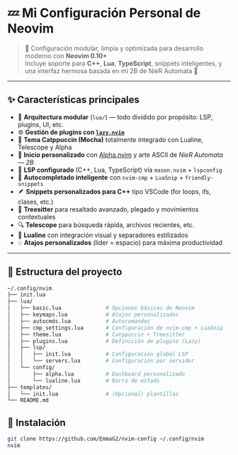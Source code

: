 # 💤 Mi Configuración Personal de Neovim

> 🚀 Configuración modular, limpia y optimizada para desarrollo moderno con **Neovim 0.10+**  
> Incluye soporte para **C++**, **Lua**, **TypeScript**, snippets inteligentes, y una interfaz hermosa basada en mi 2B de NieR Automata 💎  

---

## ✨ Características principales

- 🧩 **Arquitectura modular** (`lua/`) — todo dividido por propósito: LSP, plugins, UI, etc.  
- ⚙️ **Gestión de plugins con [`lazy.nvim`](https://github.com/folke/lazy.nvim)**  
- 🎨 **Tema Catppuccin (Mocha)** totalmente integrado con Lualine, Telescope y Alpha  
- 🔮 **Inicio personalizado** con [Alpha.nvim](https://github.com/goolord/alpha-nvim) y arte ASCII de *NieR Automata — 2B*  
- 🧠 **LSP configurado** (C++, Lua, TypeScript) vía `mason.nvim` + `lspconfig`  
- 💬 **Autocompletado inteligente** con `nvim-cmp` + `LuaSnip` + `friendly-snippets`  
- 🪶 **Snippets personalizados para C++** tipo VSCode (for loops, ifs, clases, etc.)  
- 🌳 **Treesitter** para resaltado avanzado, plegado y movimientos contextuales  
- 🔍 **Telescope** para búsqueda rápida, archivos recientes, etc.  
- 🧱 **Lualine** con integración visual y separadores estilizados  
- 💡 **Atajos personalizados** (líder = espacio) para máxima productividad  

---

## 🧩 Estructura del proyecto

```bash
~/.config/nvim
├── init.lua
├── lua/
│   ├── basic.lua              # Opciones básicas de Neovim
│   ├── keymaps.lua            # Atajos personalizados
│   ├── autocmds.lua           # Autocomandos
│   ├── cmp_settings.lua       # Configuración de nvim-cmp + LuaSnip
│   ├── theme.lua              # Catppuccin + Treesitter
│   ├── plugins.lua            # Definición de plugins (Lazy)
│   ├── lsp/
│   │   ├── init.lua           # Configuración global LSP
│   │   └── servers.lua        # Configuración por servidor
│   └── config/
│       ├── alpha.lua          # Dashboard personalizado
│       └── lualine.lua        # Barra de estado
├── templates/
│   └── init.lua               # (Opcional) plantillas
└── README.md
```

## 🚀 Instalación

```bash
git clone https://github.com/EmmaG2/nvim-config ~/.config/nvim
nvim
```
